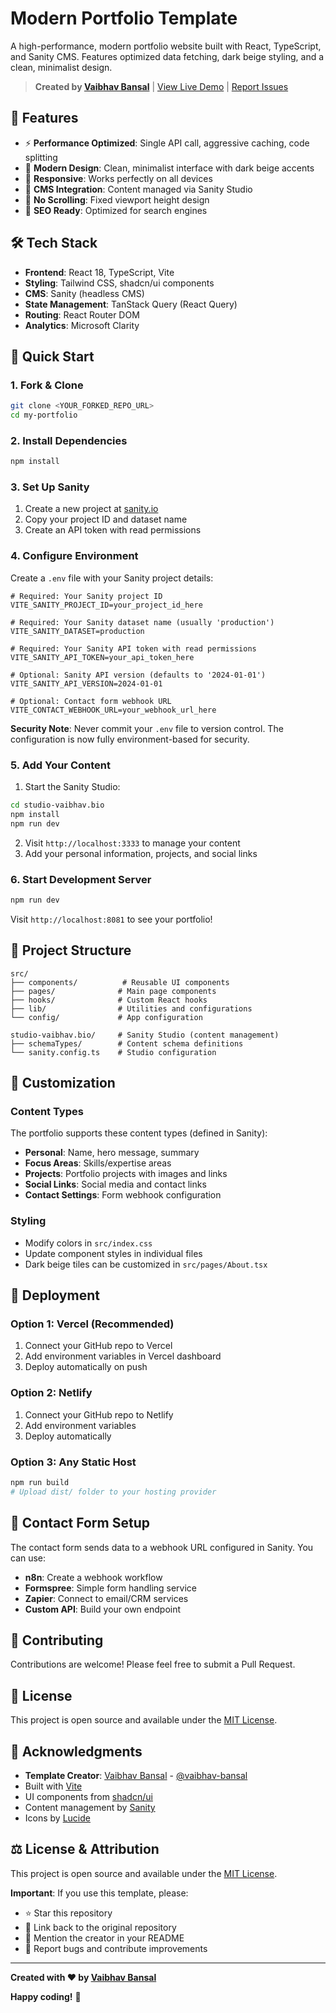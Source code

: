 # Modern Portfolio Template

A high-performance, modern portfolio website built with React, TypeScript, and Sanity CMS. Features optimized data fetching, dark beige styling, and a clean, minimalist design.

> **Created by [Vaibhav Bansal](https://github.com/vaibhav-bansal)** | [View Live Demo](https://vaibhav.bio) | [Report Issues](https://github.com/vaibhav-bansal/my-portfolio/issues)

## 🚀 Features

- ⚡ **Performance Optimized**: Single API call, aggressive caching, code splitting
- 🎨 **Modern Design**: Clean, minimalist interface with dark beige accents
- 📱 **Responsive**: Works perfectly on all devices
- 🔧 **CMS Integration**: Content managed via Sanity Studio
- 🚫 **No Scrolling**: Fixed viewport height design
- 🎯 **SEO Ready**: Optimized for search engines

## 🛠 Tech Stack

- **Frontend**: React 18, TypeScript, Vite
- **Styling**: Tailwind CSS, shadcn/ui components
- **CMS**: Sanity (headless CMS)
- **State Management**: TanStack Query (React Query)
- **Routing**: React Router DOM
- **Analytics**: Microsoft Clarity

## 🚀 Quick Start

### 1. Fork & Clone
```bash
git clone <YOUR_FORKED_REPO_URL>
cd my-portfolio
```

### 2. Install Dependencies
```bash
npm install
```

### 3. Set Up Sanity
1. Create a new project at [sanity.io](https://sanity.io)
2. Copy your project ID and dataset name
3. Create an API token with read permissions

### 4. Configure Environment
Create a `.env` file with your Sanity project details:
```env
# Required: Your Sanity project ID
VITE_SANITY_PROJECT_ID=your_project_id_here

# Required: Your Sanity dataset name (usually 'production')
VITE_SANITY_DATASET=production

# Required: Your Sanity API token with read permissions
VITE_SANITY_API_TOKEN=your_api_token_here

# Optional: Sanity API version (defaults to '2024-01-01')
VITE_SANITY_API_VERSION=2024-01-01

# Optional: Contact form webhook URL
VITE_CONTACT_WEBHOOK_URL=your_webhook_url_here
```

**Security Note**: Never commit your `.env` file to version control. The configuration is now fully environment-based for security.

### 5. Add Your Content
1. Start the Sanity Studio:
```bash
cd studio-vaibhav.bio
npm install
npm run dev
```
2. Visit `http://localhost:3333` to manage your content
3. Add your personal information, projects, and social links

### 6. Start Development Server
```bash
npm run dev
```

Visit `http://localhost:8081` to see your portfolio!

## 📁 Project Structure

```
src/
├── components/          # Reusable UI components
├── pages/              # Main page components
├── hooks/              # Custom React hooks
├── lib/                # Utilities and configurations
└── config/             # App configuration

studio-vaibhav.bio/     # Sanity Studio (content management)
├── schemaTypes/        # Content schema definitions
└── sanity.config.ts    # Studio configuration
```

## 🎨 Customization

### Content Types
The portfolio supports these content types (defined in Sanity):
- **Personal**: Name, hero message, summary
- **Focus Areas**: Skills/expertise areas
- **Projects**: Portfolio projects with images and links
- **Social Links**: Social media and contact links
- **Contact Settings**: Form webhook configuration

### Styling
- Modify colors in `src/index.css`
- Update component styles in individual files
- Dark beige tiles can be customized in `src/pages/About.tsx`

## 🚀 Deployment

### Option 1: Vercel (Recommended)
1. Connect your GitHub repo to Vercel
2. Add environment variables in Vercel dashboard
3. Deploy automatically on push

### Option 2: Netlify
1. Connect your GitHub repo to Netlify
2. Add environment variables
3. Deploy automatically

### Option 3: Any Static Host
```bash
npm run build
# Upload dist/ folder to your hosting provider
```

## 📧 Contact Form Setup

The contact form sends data to a webhook URL configured in Sanity. You can use:
- **n8n**: Create a webhook workflow
- **Formspree**: Simple form handling service
- **Zapier**: Connect to email/CRM services
- **Custom API**: Build your own endpoint

## 🤝 Contributing

Contributions are welcome! Please feel free to submit a Pull Request.

## 📄 License

This project is open source and available under the [MIT License](LICENSE).

## 🙏 Acknowledgments

- **Template Creator**: [Vaibhav Bansal](https://github.com/vaibhav-bansal) - [@vaibhav-bansal](https://github.com/vaibhav-bansal)
- Built with [Vite](https://vitejs.dev/)
- UI components from [shadcn/ui](https://ui.shadcn.com/)
- Content management by [Sanity](https://sanity.io/)
- Icons by [Lucide](https://lucide.dev/)

## ⚖️ License & Attribution

This project is open source and available under the [MIT License](LICENSE).

**Important**: If you use this template, please:
- ⭐ Star this repository
- 🔗 Link back to the original repository
- 📝 Mention the creator in your README
- 🐛 Report bugs and contribute improvements

---

**Created with ❤️ by [Vaibhav Bansal](https://github.com/vaibhav-bansal)**

**Happy coding!** 🎉
